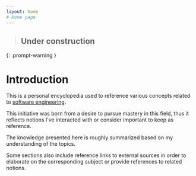 ```yaml
---
layout: home
# Home page
---
```


> ## Under construction
{: .prompt-warning }

# Introduction

This is a personal encyclopedia used to reference various concepts related to [software engineering][Software engineering].

This initiative was born from a desire to pursue mastery in this field, thus it reflects notions I’ve interacted with or consider important to keep as reference.

The knowledge presented here is roughly summarized based on my understanding of the topics.

Some sections also include reference links to external sources in order to elaborate on the corresponding subject or provide references to related notions.

[Software engineering]: https://en.wikipedia.org/wiki/Software_engineering
